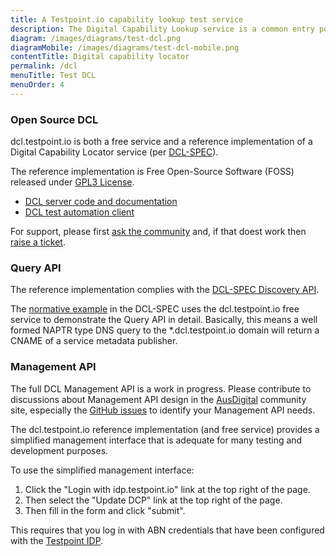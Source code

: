 ```yaml
---
title: A Testpoint.io capability lookup test service
description: The Digital Capability Lookup service is a common entry point for both the modern RESTful e-Invoicing and legacy EDI systems. This uses the Domain Name System (NAPTR records) to enables dynamic discovery of Digital Capability Publisher for business identities.
diagram: /images/diagrams/test-dcl.png
diagramMobile: /images/diagrams/test-dcl-mobile.png
contentTitle: Digital capability locator
permalink: /dcl
menuTitle: Test DCL
menuOrder: 4
---
```

### Open Source DCL

dcl.testpoint.io is both a free service and a reference implementation of a Digital Capability Locator service (per [DCL-SPEC](http://ausdigital-dcl.readthedocs.io/)).

The reference implementation is Free Open-Source Software (FOSS) released under [GPL3 License](https://www.gnu.org/licenses/gpl-3.0.en.html). 

* [DCL server code and documentation](https://github.com/test-point/testpoint-dcl/tree/master/src-py)
* [DCL test automation client](https://github.com/test-point/testpoint-dcl/tree/master/tests/bdd-remote)

For support, please first [ask the community](https://ausdigital.slack.com/messages/testpoint/) and, if that doest work then [raise a ticket](https://github.com/test-point/testpoint-dcl/issues).


### Query API

The reference implementation complies with the [DCL-SPEC Discovery API](http://ausdigital-dcl.readthedocs.io/en/latest/discovery_api/).

The [normative example](http://ausdigital-dcl.readthedocs.io/en/latest/normative_examples/) in the DCL-SPEC uses the dcl.testpoint.io free service to demonstrate the Query API in detail. Basically, this means a well formed NAPTR type DNS query to the *.dcl.testpoint.io domain will return a CNAME of a service metadata publisher.


### Management API

The full DCL Management API is a work in progress. Please contribute to discussions about Management API design in the [AusDigital](http://ausdigital.org/) community site, especially the [GitHub issues](https://github.com/ausdigital/ausdigital-dcl/issues) to identify your Management API needs.

The dcl.testpoint.io reference implementation (and free service) provides a simplified management interface that is adequate for many testing and development purposes.

To use the simplified management interface:

1. Click the "Login with idp.testpoint.io" link at the top right of the page.
2. Then select the "Update DCP" link at the top right of the page.
3. Then fill in the form and click "submit".

This requires that you log in with ABN credentials that have been configured with the [Testpoint IDP](http://testpoint.io/idp.html).